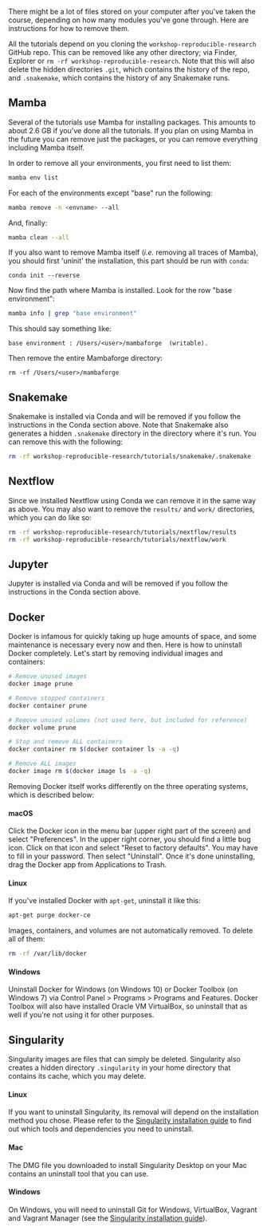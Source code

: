 There might be a lot of files stored on your computer after you've taken the
course, depending on how many modules you've gone through. Here are instructions
for how to remove them.

All the tutorials depend on you cloning the `workshop-reproducible-research`
GitHub repo. This can be removed like any other directory; via Finder,
Explorer or `rm -rf workshop-reproducible-research`. Note that this will also
delete the hidden directories `.git`, which contains the history of the repo,
and `.snakemake`, which contains the history of any Snakemake runs.

## Mamba

Several of the tutorials use Mamba for installing packages. This amounts to
about 2.6 GB if you've done all the tutorials. If you plan on using Mamba in
the future you can remove just the packages, or you can remove everything
including Mamba itself. 

In order to remove all your environments, you first need to list them:

```bash
mamba env list
```

For each of the environments except "base" run the following:

```bash
mamba remove -n <envname> --all
```

And, finally:

```bash
mamba clean --all
```

If you also want to remove Mamba itself (*i.e.* removing all traces of Mamba),
you should first 'uninit' the installation, this part should be run with 
`conda`:

```
conda init --reverse
```

Now find the path where Mamba is installed. Look for the row "base 
environment":

```bash
mamba info | grep "base environment"
```

This should say something like:

```
base environment : /Users/<user>/mambaforge  (writable). 
```

Then remove the entire Mambaforge directory:

```
rm -rf /Users/<user>/mambaforge
```

## Snakemake

Snakemake is installed via Conda and will be removed if you follow the
instructions in the Conda section above. Note that Snakemake also generates
a hidden `.snakemake` directory in the directory where it's run. You can remove
this with the following:

```bash
rm -rf workshop-reproducible-research/tutorials/snakemake/.snakemake
```

## Nextflow

Since we installed Nextflow using Conda we can remove it in the same way as
above. You may also want to remove the `results/` and `work/` directories, which
you can do like so:

```bash
rm -rf workshop-reproducible-research/tutorials/nextflow/results
rm -rf workshop-reproducible-research/tutorials/nextflow/work
```

## Jupyter

Jupyter is installed via Conda and will be removed if you follow the
instructions in the Conda section above.

## Docker

Docker is infamous for quickly taking up huge amounts of space, and some
maintenance is necessary every now and then. Here is how to uninstall Docker
completely. Let's start by removing individual images and containers:

```bash
# Remove unused images
docker image prune

# Remove stopped containers
docker container prune

# Remove unused volumes (not used here, but included for reference)
docker volume prune

# Stop and remove ALL containers
docker container rm $(docker container ls -a -q)

# Remove ALL images
docker image rm $(docker image ls -a -q)
```

Removing Docker itself works differently on the three operating systems, which
is described below:

#### macOS

Click the Docker icon in the menu bar (upper right part of the screen) and
select "Preferences". In the upper right corner, you should find a little bug icon.
Click on that icon and select "Reset to factory defaults". You may have to fill 
in your password. Then select "Uninstall". Once it's done uninstalling, drag the 
Docker app from Applications to Trash.

#### Linux

If you've installed Docker with `apt-get`, uninstall it like this:

```bash
apt-get purge docker-ce
```

Images, containers, and volumes are not automatically removed. To delete all of
them:

```bash
rm -rf /var/lib/docker
```

#### Windows

Uninstall Docker for Windows (on Windows 10) or Docker Toolbox (on Windows 7)
via Control Panel > Programs > Programs and Features. Docker Toolbox will also
have installed Oracle VM VirtualBox, so uninstall that as well if you're not
using it for other purposes.

## Singularity

Singularity images are files that can simply be deleted. Singularity also
creates a hidden directory `.singularity` in your home directory that contains
its cache, which you may delete.

#### Linux

If you want to uninstall Singularity, its removal will depend on the installation 
method you chose. Please refer to the 
[Singularity installation guide](https://sylabs.io/guides/3.4/user-guide/installation.html?highlight=uninstall#install-on-linux) 
to find out which tools and dependencies you need to uninstall.

#### Mac

The DMG file you downloaded to install Singularity Desktop on your Mac contains
an uninstall tool that you can use.

#### Windows

On Windows, you will need to uninstall Git for Windows, VirtualBox, Vagrant and 
Vagrant Manager (see the [Singularity installation guide](https://sylabs.io/guides/3.4/user-guide/installation.html#install-on-windows-or-mac)).
